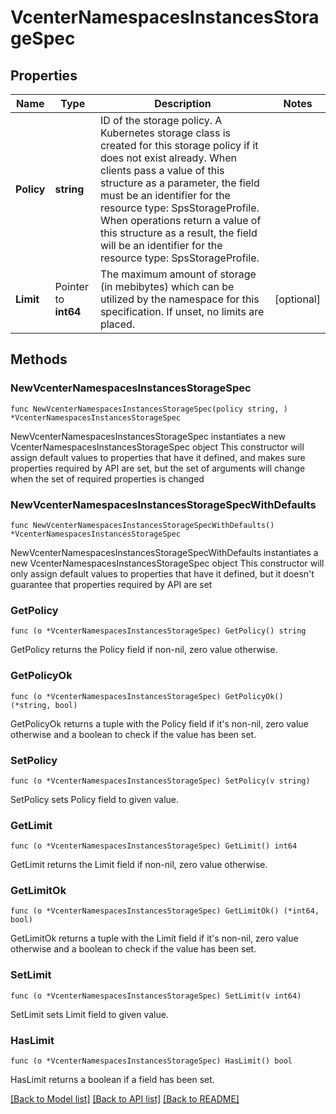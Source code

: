 # VcenterNamespacesInstancesStorageSpec

## Properties

Name | Type | Description | Notes
------------ | ------------- | ------------- | -------------
**Policy** | **string** | ID of the storage policy. A Kubernetes storage class is created for this storage policy if it does not exist already. When clients pass a value of this structure as a parameter, the field must be an identifier for the resource type: SpsStorageProfile. When operations return a value of this structure as a result, the field will be an identifier for the resource type: SpsStorageProfile. | 
**Limit** | Pointer to **int64** | The maximum amount of storage (in mebibytes) which can be utilized by the namespace for this specification. If unset, no limits are placed. | [optional] 

## Methods

### NewVcenterNamespacesInstancesStorageSpec

`func NewVcenterNamespacesInstancesStorageSpec(policy string, ) *VcenterNamespacesInstancesStorageSpec`

NewVcenterNamespacesInstancesStorageSpec instantiates a new VcenterNamespacesInstancesStorageSpec object
This constructor will assign default values to properties that have it defined,
and makes sure properties required by API are set, but the set of arguments
will change when the set of required properties is changed

### NewVcenterNamespacesInstancesStorageSpecWithDefaults

`func NewVcenterNamespacesInstancesStorageSpecWithDefaults() *VcenterNamespacesInstancesStorageSpec`

NewVcenterNamespacesInstancesStorageSpecWithDefaults instantiates a new VcenterNamespacesInstancesStorageSpec object
This constructor will only assign default values to properties that have it defined,
but it doesn't guarantee that properties required by API are set

### GetPolicy

`func (o *VcenterNamespacesInstancesStorageSpec) GetPolicy() string`

GetPolicy returns the Policy field if non-nil, zero value otherwise.

### GetPolicyOk

`func (o *VcenterNamespacesInstancesStorageSpec) GetPolicyOk() (*string, bool)`

GetPolicyOk returns a tuple with the Policy field if it's non-nil, zero value otherwise
and a boolean to check if the value has been set.

### SetPolicy

`func (o *VcenterNamespacesInstancesStorageSpec) SetPolicy(v string)`

SetPolicy sets Policy field to given value.


### GetLimit

`func (o *VcenterNamespacesInstancesStorageSpec) GetLimit() int64`

GetLimit returns the Limit field if non-nil, zero value otherwise.

### GetLimitOk

`func (o *VcenterNamespacesInstancesStorageSpec) GetLimitOk() (*int64, bool)`

GetLimitOk returns a tuple with the Limit field if it's non-nil, zero value otherwise
and a boolean to check if the value has been set.

### SetLimit

`func (o *VcenterNamespacesInstancesStorageSpec) SetLimit(v int64)`

SetLimit sets Limit field to given value.

### HasLimit

`func (o *VcenterNamespacesInstancesStorageSpec) HasLimit() bool`

HasLimit returns a boolean if a field has been set.


[[Back to Model list]](../README.md#documentation-for-models) [[Back to API list]](../README.md#documentation-for-api-endpoints) [[Back to README]](../README.md)


